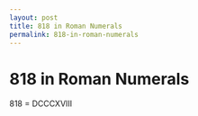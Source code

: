 ```yaml
---
layout: post
title: 818 in Roman Numerals
permalink: 818-in-roman-numerals
---
```


# 818 in Roman Numerals

818 = DCCCXVIII
